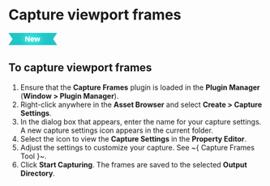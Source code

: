 # Capture viewport frames

[![NEW](../../images/new.png "What else is new in v1.6?")](../../release_notes/readme_1.6.html)

## To capture viewport frames
1. Ensure that the **Capture Frames** plugin is loaded in the **Plugin Manager** (**Window > Plugin Manager**).
2. Right-click anywhere in the **Asset Browser** and select **Create > Capture Settings**.
3. In the dialog box that appears, enter the name for your capture settings.
  A new capture settings icon appears in the current folder.
4. Select the icon to view the **Capture Settings** in the **Property Editor**.
5. Adjust the settings to customize your capture. See ~{ Capture Frames Tool }~.
6. Click **Start Capturing**.
    The frames are saved to the selected **Output Directory**.

